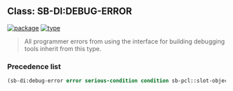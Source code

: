 ## Class: SB-DI:DEBUG-ERROR
[![package](https://img.shields.io/badge/Package-SB--DI-5f9ea0.svg?style=social&colorA=999999)](../) [![type](https://img.shields.io/badge/Type-Class-5f9ea0.svg?style=social&colorA=999999)](../#class) 

> All programmer errors from using the interface for building debugging
> tools inherit from this type.

### Precedence list
```cl
(sb-di:debug-error error serious-condition condition sb-pcl::slot-object t)
```
